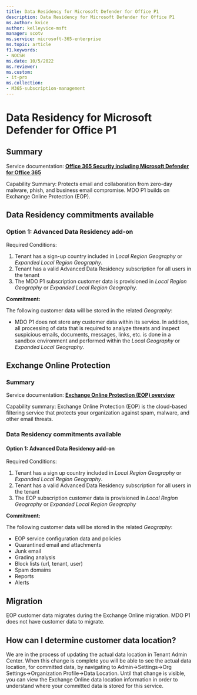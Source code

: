 ```yaml
---
title: Data Residency for Microsoft Defender for Office P1
description: Data Residency for Microsoft Defender for Office P1
ms.author: kvice
author: kelleyvice-msft
manager: scotv
ms.service: microsoft-365-enterprise
ms.topic: article
f1.keywords:
- NOCSH
ms.date: 10/5/2022
ms.reviewer: 
ms.custom:
- it-pro
ms.collection:
- M365-subscription-management
---
```


# Data Residency for Microsoft Defender for Office P1

## Summary
 
Service documentation: <a href="https://learn.microsoft.com/en-us/microsoft-365/security/office-365-security/defender-for-office-365?view=o365-worldwide" target="_blank">**Office 365 Security including Microsoft Defender for Office 365**</a> 

Capability Summary: Protects email and collaboration from zero-day malware, phish, and business email compromise.  MDO P1 builds on Exchange Online Protection (EOP).  

## Data Residency commitments available

### Option 1: Advanced Data Residency add-on

Required Conditions:

1.	Tenant has a sign-up country included in _Local Region Geography_ or _Expanded Local Region Geography_.
2.	Tenant has a valid Advanced Data Residency subscription for all users in the tenant
3.	The MDO P1 subscription customer data is provisioned in _Local Region Geography_ or _Expanded Local Region Geography_.

**Commitment:**

The following customer data will be stored in the related *Geography*:

- MDO P1 does not store any customer data within its service.  In addition, all processing of data that is required to analyze threats and inspect suspicious emails, documents, messages, links, etc. is done in a sandbox environment and performed within the *Local Geography* or *Expanded Local Geography*.

## Exchange Online Protection

### Summary

Service documentation: <a href="https://docs.microsoft.com/en-us/microsoft-365/security/office-365-security/exchange-online-protection-overview?view=o365-worldwide" target="_blank">**Exchange Online Protection (EOP) overview**</a>

Capability summary: Exchange Online Protection (EOP) is the cloud-based filtering service that protects your organization against spam, malware, and other email threats.

### Data Residency commitments available

#### Option 1: Advanced Data Residency add-on

Required Conditions:

1.	Tenant has a sign up country included in _Local Region Geography_ or _Expanded Local Region Geography_.
2.	Tenant has a valid Advanced Data Residency subscription for all users in the tenant
3.	The EOP subscription customer data is provisioned in _Local Region Geography_ or _Expanded Local Region Geography_

**Commitment:**

The following customer data will be stored in the related _Geography_:

-	EOP service configuration data and policies
-	Quarantined email and attachments
-	Junk email
-	Grading analysis
-	Block lists (url, tenant, user)
-	Spam domains
-	Reports
-	Alerts

## Migration 

EOP customer data migrates during the Exchange Online migration.  MDO P1 does not have customer data to migrate.

## How can I determine customer data location?

We are in the process of updating the actual data location in Tenant Admin Center.  When this change is complete you will be able to see the actual data location, for committed data, by navigating to Admin->Settings->Org Settings->Organization Profile->Data Location.  Until that change is visible, you can view the Exchange Online data location information in order to understand where your committed data is stored for this service.
